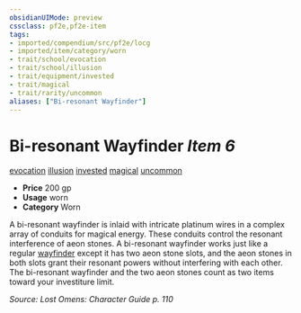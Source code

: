 ```yaml
---
obsidianUIMode: preview
cssclass: pf2e,pf2e-item
tags:
- imported/compendium/src/pf2e/locg
- imported/item/category/worn
- trait/school/evocation
- trait/school/illusion
- trait/equipment/invested
- trait/magical
- trait/rarity/uncommon
aliases: ["Bi-resonant Wayfinder"]
---
```

# Bi-resonant Wayfinder *Item 6*  
[evocation](evocation.md)  [illusion](illusion.md)  [invested](invested.md)  [magical](magical.md)  [uncommon](uncommon.md)  

- **Price** 200 gp
- **Usage** worn
- **Category** Worn

A bi-resonant wayfinder is inlaid with intricate platinum wires in a complex array of conduits for magical energy. These conduits control the resonant interference of aeon stones. A bi-resonant wayfinder works just like a regular [wayfinder](wayfinder.md) except it has two aeon stone slots, and the aeon stones in both slots grant their resonant powers without interfering with each other. The bi-resonant wayfinder and the two aeon stones count as two items toward your investiture limit.

*Source: Lost Omens: Character Guide p. 110*
